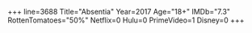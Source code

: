 +++
line=3688
Title="Absentia"
Year=2017
Age="18+"
IMDb="7.3"
RottenTomatoes="50%"
Netflix=0
Hulu=0
PrimeVideo=1
Disney=0
+++

